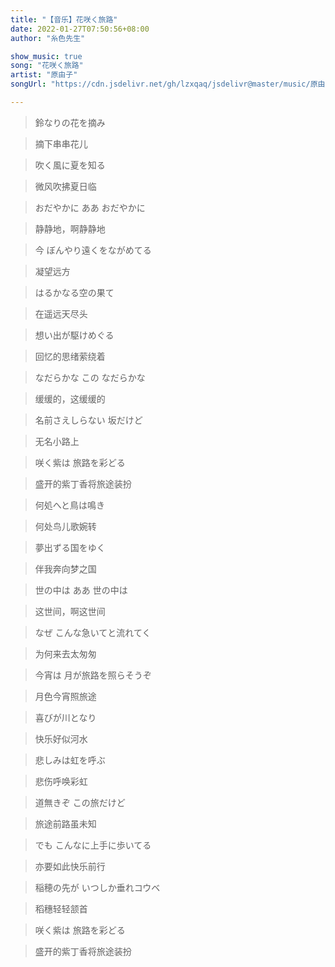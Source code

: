 ```yaml
---
title: "【音乐】花咲く旅路"
date: 2022-01-27T07:50:56+08:00
author: "糸色先生"

show_music: true
song: "花咲く旅路"
artist: "原由子"
songUrl: "https://cdn.jsdelivr.net/gh/lzxqaq/jsdelivr@master/music/原由子 - 花咲く旅路 (原由子1991.6.1 アルバム“MOTHER”より).mp3"

---
```


> 鈴なりの花を摘み

> 摘下串串花儿

> 吹く風に夏を知る

> 微风吹拂夏日临

> おだやかに ああ おだやかに

> 静静地，啊静静地

> 今 ぼんやり遠くをながめてる

> 凝望远方

> はるかなる空の果て

> 在遥远天尽头

> 想い出が駆けめぐる

> 回忆的思绪萦绕着

> なだらかな この なだらかな

> 缓缓的，这缓缓的

> 名前さえしらない 坂だけど

> 无名小路上

> 咲く紫は 旅路を彩どる

> 盛开的紫丁香将旅途装扮

> 何処へと鳥は鳴き

> 何处鸟儿歌婉转

> 夢出ずる国をゆく

> 伴我奔向梦之国

> 世の中は ああ 世の中は

> 这世间，啊这世间

> なぜ こんな急いてと流れてく

> 为何来去太匆匆

> 今宵は 月が旅路を照らそうぞ

> 月色今宵照旅途

> 喜びが川となり

> 快乐好似河水

> 悲しみは虹を呼ぶ

> 悲伤呼唤彩虹

> 道無きぞ この旅だけど

> 旅途前路虽未知

> でも こんなに上手に歩いてる

> 亦要如此快乐前行

> 稲穂の先が いつしか垂れコウベ

> 稻穗轻轻颔首

> 咲く紫は 旅路を彩どる

> 盛开的紫丁香将旅途装扮